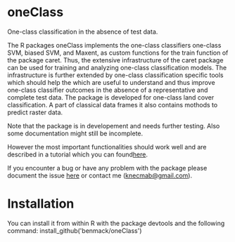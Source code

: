oneClass
========

One-class classification in the absence of test data.

The R packages oneClass implements the one-class classifiers one-class SVM, biased SVM, and Maxent, as custom functions for the train function of the package caret. Thus, the extensive infrastructure of the caret package can be used for training and analyzing one-class classification models. The infrastructure is further extended by one-class classification specific tools which should help the which are useful to understand and thus improve one-class classifier outcomes in the absence of a representative and complete test data. 
The package is developed for one-class land cover classification. A part of classical data frames it also contains mothods to predict raster data.

Note that the package is in developement and needs further testing. Also some documentation might still be incomplete.

However the most important functionalities should work well and are described in a tutorial which you can found[here](...). 

If you encounter a bug or have any problem with the package please document the issue [here](https://github.com/benmack/oneClass/issues) or contact me (knecmab@gmail.com). 


Installation
========

You can install it from within R with the package devtools and the following command:
install_github('benmack/oneClass')
